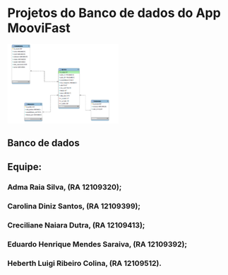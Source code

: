 # Projetos do Banco de dados do App MooviFast

[<img src="https://github.com/appmoovifast/BD/blob/main/FIG_BD.png" width="50%">](https://github.com/appmoovifast/BD/blob/main/BD_MOOVIFAST.png)

## Banco de dados

## Equipe:
### Adma Raia Silva, (RA 12109320); 
### Carolina Diniz Santos, (RA 12109399); 
### Creciliane Naiara Dutra, (RA 12109413); 
### Eduardo Henrique Mendes Saraiva, (RA 12109392); 
### Heberth Luigi Ribeiro Colina, (RA 12109512).
